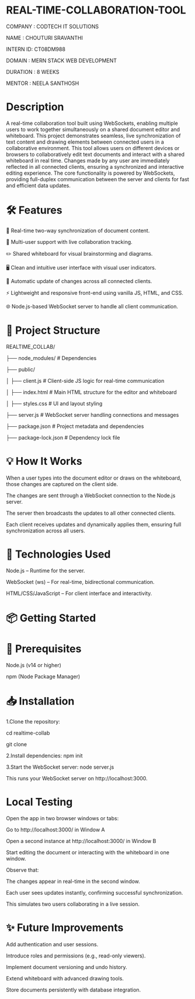 
# REAL-TIME-COLLABORATION-TOOL

COMPANY  : CODTECH IT SOLUTIONS

NAME     : CHOUTURI SRAVANTHI 

INTERN ID: CT08DM988

DOMAIN   : MERN STACK WEB DEVELOPMENT

DURATION : 8 WEEKS

MENTOR   : NEELA SANTHOSH

# Description

A real-time collaboration tool built using WebSockets, enabling multiple users to work together simultaneously on a shared document editor and whiteboard. This project demonstrates seamless, live synchronization of text content and drawing elements between connected users in a collaborative environment.
This tool allows users on different devices or browsers to collaboratively edit text documents and interact with a shared whiteboard in real time. Changes made by any user are immediately reflected in all connected clients, ensuring a synchronized and interactive editing experience.
The core functionality is powered by WebSockets, providing full-duplex communication between the server and clients for fast and efficient data updates.

# 🛠️ Features
🔁 Real-time two-way synchronization of document content.

👥 Multi-user support with live collaboration tracking.

✏️ Shared whiteboard for visual brainstorming and diagrams.

🖥️ Clean and intuitive user interface with visual user indicators.

🔔 Automatic update of changes across all connected clients.

⚡ Lightweight and responsive front-end using vanilla JS, HTML, and CSS.

🌐 Node.js-based WebSocket server to handle all client communication.

# 📂 Project Structure

REALTIME_COLLAB/

├── node_modules/          # Dependencies

├── public/

│   ├── client.js          # Client-side JS logic for real-time communication

│   ├── index.html         # Main HTML structure for the editor and whiteboard

│   ├── styles.css         # UI and layout styling

├── server.js              # WebSocket server handling connections and messages

├── package.json           # Project metadata and dependencies

├── package-lock.json      # Dependency lock file


# 💡 How It Works

When a user types into the document editor or draws on the whiteboard, those changes are captured on the client side.

The changes are sent through a WebSocket connection to the Node.js server.

The server then broadcasts the updates to all other connected clients.

Each client receives updates and dynamically applies them, ensuring full synchronization across all users.

# 📌 Technologies Used

Node.js – Runtime for the server.

WebSocket (ws) – For real-time, bidirectional communication.

HTML/CSS/JavaScript – For client interface and interactivity.

# 📦 Getting Started

# 🔧 Prerequisites

Node.js (v14 or higher)

npm (Node Package Manager)

# 📥 Installation

1.Clone the repository:

cd realtime-collab

git clone 

2.Install dependencies:
npm init

3.Start the WebSocket server:
node server.js

This runs your WebSocket server on http://localhost:3000.

# Local Testing

Open the app in two browser windows or tabs:

Go to http://localhost:3000/ in Window A

Open a second instance at http://localhost:3000/ in Window B

Start editing the document or interacting with the whiteboard in one window.

Observe that:

The changes appear in real-time in the second window.

Each user sees updates instantly, confirming successful synchronization.

This simulates two users collaborating in a live session.

# ✨ Future Improvements

Add authentication and user sessions.

Introduce roles and permissions (e.g., read-only viewers).

Implement document versioning and undo history.

Extend whiteboard with advanced drawing tools.

Store documents persistently with database integration.


